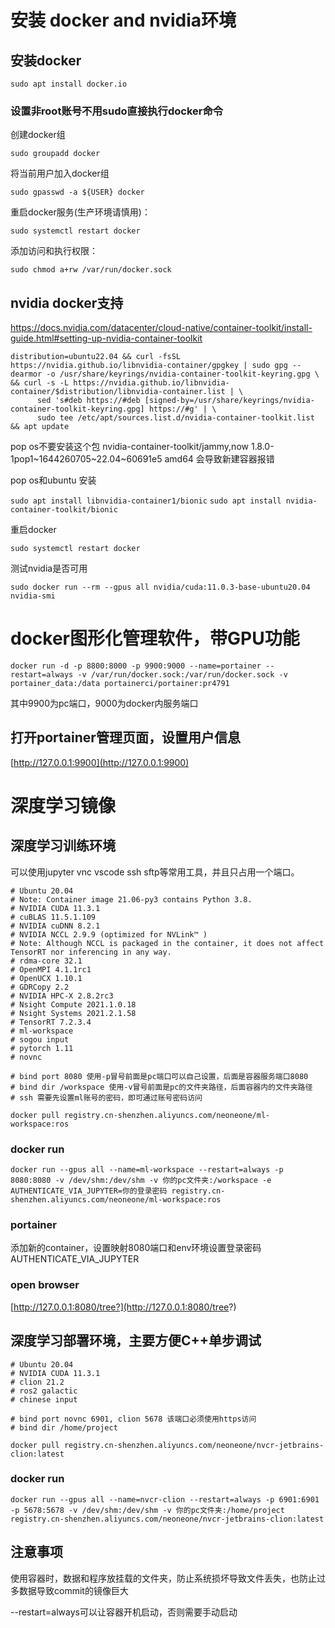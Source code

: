 # 安装 docker and nvidia环境

## 安装docker

`sudo apt install docker.io`

### 设置非root账号不用sudo直接执行docker命令

创建docker组

`sudo groupadd docker`

将当前用户加入docker组

`sudo gpasswd -a ${USER} docker`

重启docker服务(生产环境请慎用)：

`sudo systemctl restart docker`

添加访问和执行权限：

`sudo chmod a+rw /var/run/docker.sock`

## nvidia docker支持

https://docs.nvidia.com/datacenter/cloud-native/container-toolkit/install-guide.html#setting-up-nvidia-container-toolkit

```
distribution=ubuntu22.04 && curl -fsSL https://nvidia.github.io/libnvidia-container/gpgkey | sudo gpg --dearmor -o /usr/share/keyrings/nvidia-container-toolkit-keyring.gpg \
&& curl -s -L https://nvidia.github.io/libnvidia-container/$distribution/libnvidia-container.list | \
      sed 's#deb https://#deb [signed-by=/usr/share/keyrings/nvidia-container-toolkit-keyring.gpg] https://#g' | \
      sudo tee /etc/apt/sources.list.d/nvidia-container-toolkit.list && apt update
```

pop os不要安装这个包 nvidia-container-toolkit/jammy,now 1.8.0-1pop1~1644260705~22.04~60691e5 amd64 会导致新建容器报错

pop os和ubuntu 安装 

`sudo apt install libnvidia-container1/bionic`
`sudo apt install nvidia-container-toolkit/bionic`


重启docker 

`sudo systemctl restart docker`

测试nvidia是否可用 

`sudo docker run --rm --gpus all nvidia/cuda:11.0.3-base-ubuntu20.04 nvidia-smi`

# docker图形化管理软件，带GPU功能

`docker run -d -p 8800:8000 -p 9900:9000 --name=portainer --restart=always -v /var/run/docker.sock:/var/run/docker.sock -v portainer_data:/data portainerci/portainer:pr4791`

其中9900为pc端口，9000为docker内服务端口

## 打开portainer管理页面，设置用户信息

[http://127.0.0.1:9900](http://127.0.0.1:9900)

# 深度学习镜像

## 深度学习训练环境

可以使用jupyter vnc vscode ssh sftp等常用工具，并且只占用一个端口。

```
# Ubuntu 20.04
# Note: Container image 21.06-py3 contains Python 3.8.
# NVIDIA CUDA 11.3.1
# cuBLAS 11.5.1.109
# NVIDIA cuDNN 8.2.1
# NVIDIA NCCL 2.9.9 (optimized for NVLink™ )
# Note: Although NCCL is packaged in the container, it does not affect TensorRT nor inferencing in any way.
# rdma-core 32.1
# OpenMPI 4.1.1rc1
# OpenUCX 1.10.1
# GDRCopy 2.2
# NVIDIA HPC-X 2.8.2rc3
# Nsight Compute 2021.1.0.18
# Nsight Systems 2021.2.1.58
# TensorRT 7.2.3.4
# ml-workspace
# sogou input
# pytorch 1.11
# novnc

# bind port 8080 使用-p冒号前面是pc端口可以自己设置，后面是容器服务端口8080
# bind dir /workspace 使用-v冒号前面是pc的文件夹路径，后面容器内的文件夹路径
# ssh 需要先设置ml账号的密码，即可通过账号密码访问

docker pull registry.cn-shenzhen.aliyuncs.com/neoneone/ml-workspace:ros 
```
### docker run 

`docker run --gpus all --name=ml-workspace --restart=always -p 8080:8080 -v /dev/shm:/dev/shm -v 你的pc文件夹:/workspace -e AUTHENTICATE_VIA_JUPYTER=你的登录密码 registry.cn-shenzhen.aliyuncs.com/neoneone/ml-workspace:ros`

### portainer

添加新的container，设置映射8080端口和env环境设置登录密码AUTHENTICATE_VIA_JUPYTER

### open browser

[http://127.0.0.1:8080/tree?](http://127.0.0.1:8080/tree?)


## 深度学习部署环境，主要方便C++单步调试
```
# Ubuntu 20.04
# NVIDIA CUDA 11.3.1
# clion 21.2
# ros2 galactic
# chinese input

# bind port novnc 6901, clion 5678 该端口必须使用https访问
# bind dir /home/project

docker pull registry.cn-shenzhen.aliyuncs.com/neoneone/nvcr-jetbrains-clion:latest 
```
### docker run 

`docker run --gpus all --name=nvcr-clion --restart=always -p 6901:6901 -p 5678:5678 -v /dev/shm:/dev/shm -v 你的pc文件夹:/home/project registry.cn-shenzhen.aliyuncs.com/neoneone/nvcr-jetbrains-clion:latest`

## 注意事项

使用容器时，数据和程序放挂载的文件夹，防止系统损坏导致文件丢失，也防止过多数据导致commit的镜像巨大

--restart=always可以让容器开机启动，否则需要手动启动

